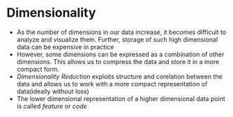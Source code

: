 # Dimensionality

- As the number of dimensions in our data increase, it becomes difficult to analyze and visualize them. Further, storage of such high dimensional data can be expensive in practice
- However, some dimensions can be expressed as a combination of other dimensions. This allows us to compress the data and store it in a more compact form.
- _Dimensionality Reduction_ exploits structure and corelation between the data and allows us to work with a more compact representation of data(ideally without loss)
- The lower dimensional representation of a higher dimensional data point is called _feature_ or _code_
